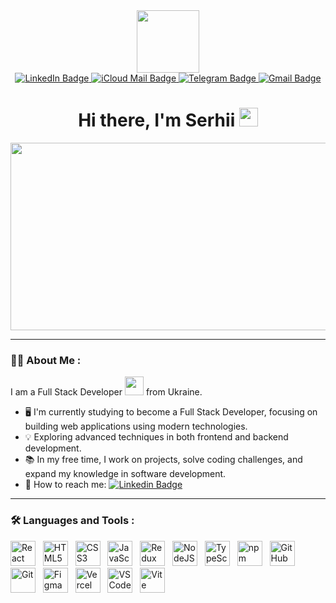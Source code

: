 <div id="container" align="center">

 <div id="header">
  <img src="https://media.giphy.com/media/M9gbBd9nbDrOTu1Mqx/giphy.gif" width="100"/>
</div>

<div id="badges">
    <a href="https://www.linkedin.com/in/serhii-briushyn/">
      <img src="https://img.shields.io/badge/LinkedIn-%230A66C2?style=plastic&logo=linkedin&logoColor=white" alt="LinkedIn Badge"/>
    </a>
    <a href="mailto:serhii.briushyn@icloud.com">
      <img src="https://img.shields.io/badge/iCloud Mail-%233693F3?style=plastic&logo=icloud&logoColor=white" alt="iCloud Mail Badge"/>
    </a>
    <a href="https://t.me/sbriushyn">
      <img src="https://img.shields.io/badge/Telegram-%2326A5E4?style=plastic&logo=telegram&logoColor=white" alt="Telegram Badge"/>
    </a>
    <a href="mailto:serhii.briushyn88@gmail.com">
      <img src="https://img.shields.io/badge/Gmail-%23EA4335?style=plastic&logo=gmail&logoColor=white" alt="Gmail Badge"/>
    </a>
  </div>

  <div id="views-badges" align="center">
    <img src="https://komarev.com/ghpvc/?username=Serhii-Briushyn&style=plastic&color=blueviolet&abbreviated=true" alt=""/>
  </div>

  <h1>
    Hi there, I'm Serhii
    <img src="https://media.giphy.com/media/hvRJCLFzcasrR4ia7z/giphy.gif" width="30px"/>
  </h1>

  <div align="center">
    <img src="https://media.giphy.com/media/dWesBcTLavkZuG35MI/giphy.gif"   width="600" height="300"/>
  </div>
</div>

---

### :man_technologist: About Me :

I am a Full Stack Developer <img src="https://media.giphy.com/media/WUlplcMpOCEmTGBtBW/giphy.gif" width="30"> from Ukraine.

- :desktop_computer: I'm currently studying to become a Full Stack Developer, focusing on building web applications using modern technologies.
- :bulb: Exploring advanced techniques in both frontend and backend development.
- :books: In my free time, I work on projects, solve coding challenges, and expand my knowledge in software development.
- :link: How to reach me: [![Linkedin Badge](https://img.shields.io/badge/LinkedIn-%230A66C2?style=plastic&logo=linkedin&logoColor=white)](https://www.linkedin.com/in/serhii-briushyn/)

---

### :hammer_and_wrench: Languages and Tools :

<div>

  <img src="https://skillicons.dev/icons?i=react&perline=3" alt="React" width="40" height="40"/>
  &nbsp;

  <img src="https://skillicons.dev/icons?i=html&perline=3" alt="HTML5" width="40" height="40"/>
  &nbsp;

  <img src="https://skillicons.dev/icons?i=css&perline=3" alt="CSS3" width="40" height="40"/>
  &nbsp;
  
  <img src="https://skillicons.dev/icons?i=js&perline=3" alt="JavaScript" width="40" height="40"/>
  &nbsp;

  <img src="https://skillicons.dev/icons?i=redux&perline=3" alt="Redux " width="40" height="40"/>
  &nbsp;

  <img src="https://skillicons.dev/icons?i=nodejs&perline=3" alt="NodeJS" width="40" height="40"/>
  &nbsp;

  <img src="https://skillicons.dev/icons?i=ts&perline=3" alt="TypeScript" width="40" height="40"/>
  &nbsp;

  <img src="https://skillicons.dev/icons?i=npm&perline=3" alt="npm" width="40" height="40"/>
  &nbsp;
  
  <img src="https://skillicons.dev/icons?i=github&perline=3" alt="GitHub" width="40" height="40"/>
  &nbsp;

  <img src="https://skillicons.dev/icons?i=git&perline=3" alt="Git" width="40" height="40"/>
  &nbsp;

  <img src="https://skillicons.dev/icons?i=figma&perline=3" alt="Figma" width="40" height="40"/>
  &nbsp;

  <img src="https://skillicons.dev/icons?i=vercel&perline=3" alt="Vercel" width="40" height="40"/>
  &nbsp;

  <img src="https://skillicons.dev/icons?i=vscode&perline=3" alt="VSCode" width="40" height="40"/>
  &nbsp;

   <img src="https://skillicons.dev/icons?i=vite&perline=3" alt="Vite" width="40" height="40"/>
  &nbsp;
</div>
<!--
**Serhii-Briushyn/Serhii-Briushyn** is a ✨ _special_ ✨ repository because its `README.md` (this file) appears on your GitHub profile.

Here are some ideas to get you started:

- 🔭 I’m currently working on ...
- 🌱 I’m currently learning ...
- 👯 I’m looking to collaborate on ...
- 🤔 I’m looking for help with ...
- 💬 Ask me about ...
- 📫 How to reach me: ...
- 😄 Pronouns: ...
- ⚡ Fun fact: ...
  -->
